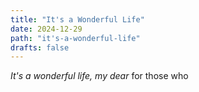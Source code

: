 ```yaml
---
title: "It's a Wonderful Life"
date: 2024-12-29
path: "it's-a-wonderful-life"
drafts: false
---
```


*It's a wonderful life, my dear* for those who 